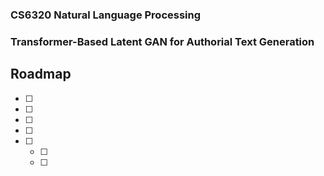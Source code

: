 ### CS6320 Natural Language Processing ###
### Transformer-Based Latent GAN for Authorial Text Generation 

<!-- Task -->
## Roadmap

- [ ] 
- [ ] 
- [ ] 
- [ ] 
- [ ] 
    - [ ] 
    - [ ] 
